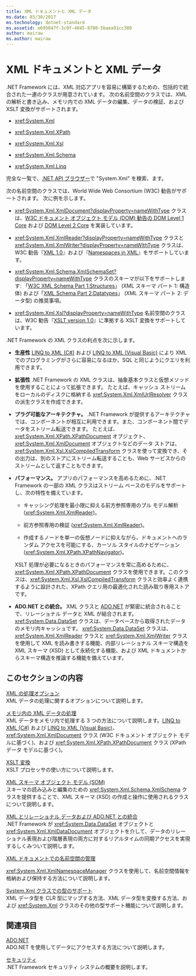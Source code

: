 ```yaml
---
title: XML ドキュメントと XML データ
ms.date: 03/30/2017
ms.technology: dotnet-standard
ms.assetid: e695047f-3c0f-4045-8708-5baea91cc380
author: mairaw
ms.author: mairaw
---
```

# <a name="xml-documents-and-data"></a>XML ドキュメントと XML データ
.NET Framework には、XML 対応アプリを容易に構築するための、包括的で統合された一連のクラスが用意されています。 次の名前空間のクラスでは、XML の解析と書き込み、メモリ内での XML データの編集、データの検証、および XSLT 変換がサポートされます。  
  
-   <xref:System.Xml>  
  
-   <xref:System.Xml.XPath>  
  
-   <xref:System.Xml.Xsl>  
  
-   <xref:System.Xml.Schema>  
  
-   <xref:System.Xml.Linq>  
  
 完全な一覧で、[.NET API ブラウザー](https://docs.microsoft.com/dotnet/api/?term=system.xml)で "System.Xml" を検索、ます。  
  
 次の名前空間のクラスでは、World Wide Web Consortium (W3C) 勧告がサポートされます。 次に例を示します。  
  
-   <xref:System.Xml.XmlDocument?displayProperty=nameWithType> クラスは、[W3C ドキュメント オブジェクト モデル (DOM) 勧告の DOM Level 1 Core](https://www.w3.org/TR/REC-DOM-Level-1/) および [DOM Level 2 Core](https://www.w3.org/TR/DOM-Level-2-Core/) を実装しています。  
  
-   <xref:System.Xml.XmlReader?displayProperty=nameWithType> クラスと <xref:System.Xml.XmlWriter?displayProperty=nameWithType> クラスは、W3C 勧告『[XML 1.0](https://www.w3.org/TR/2006/REC-xml-20060816/)』および『[Namespaces in XML](https://www.w3.org/TR/REC-xml-names/)』をサポートしています。  
  
-   <xref:System.Xml.Schema.XmlSchemaSet?displayProperty=nameWithType> クラスのスキーマが以下をサポートします: 「[W3C XML Schema Part 1:Structures](https://www.w3.org/TR/xmlschema-1/)」 (XML スキーマ パート 1: 構造体) および「[XML Schema Part 2:Datatypes](https://www.w3.org/TR/xmlschema-2/)」 (XML スキーマ パート 2: データ型) の推奨事項。  
  
-   <xref:System.Xml.Xsl?displayProperty=nameWithType> 名前空間のクラスは、W3C 勧告『[XSLT version 1.0](https://www.w3.org/TR/xslt)』に準拠する XSLT 変換をサポートしています。  
  
 .NET Framework の XML クラスの利点を次に示します。  
  
-   **生産性** [LINQ to XML (C#)](../../../csharp/programming-guide/concepts/linq/linq-to-xml.md) および [LINQ to XML (Visual Basic)](../../../visual-basic/programming-guide/concepts/linq/linq-to-xml.md) により XML でのプログラミングがさらに容易になるほか、SQL と同じようにクエリを利用できます。  
  
-   **拡張性** .NET Framework の XML クラスは、抽象基本クラスと仮想メソッドを使用することによって拡張できます。 たとえば、キャッシュ ストリームをローカルのディスクに格納する <xref:System.Xml.XmlUrlResolver> クラスの派生クラスを作成できます。  
  
-   **プラグ可能なアーキテクチャ。** .NET Framework が提供するアーキテクチャでは、コンポーネントが相互に利用できます。また、コンポーネント間でデータをストリーム転送できます。 たとえば、<xref:System.Xml.XPath.XPathDocument> オブジェクト、<xref:System.Xml.XmlDocument> オブジェクトなどのデータ ストアは、<xref:System.Xml.Xsl.XslCompiledTransform> クラスを使って変換でき、その出力は、別のストアにストリーム転送することも、Web サービスからのストリームとして返すこともできます。  
  
-   **パフォーマンス。** アプリのパフォーマンスを高めるために、.NET Framework の一部の XML クラスはストリーム ベースのモデルをサポートし、次の特性を備えています。  
  
    -   キャッシング処理を最小限に抑える前方参照専用のプル モデル解析 (<xref:System.Xml.XmlReader>)。  
  
    -   前方参照専用の検証 (<xref:System.Xml.XmlReader>)。  
  
    -   作成するノードを単一の仮想ノードに抑えながら、ドキュメントへのランダム アクセスを可能にする、カーソル スタイルのナビゲーション (<xref:System.Xml.XPath.XPathNavigator>)。  
  
     XSLT 処理が必要になるときのパフォーマンスを常に高めるために、<xref:System.Xml.XPath.XPathDocument> クラスを使用できます。このクラスは、<xref:System.Xml.Xsl.XslCompiledTransform> クラスと効率よく連携するように設計された、XPath クエリ用の最適化された読み取り専用ストアです。  
  
-   **ADO.NET との統合。** XML クラスと [ADO.NET](../../../../docs/framework/data/adonet/index.md) が緊密に統合されることで、リレーショナル データと XML が結合されます。 
  <xref:System.Data.DataSet> クラスは、データベースから取得されたデータのメモリ内キャッシュです。 
  <xref:System.Data.DataSet> クラスは、<xref:System.Xml.XmlReader> クラスと <xref:System.Xml.XmlWriter> クラスを使用して XML を読み書きする機能、内部リレーショナル スキーマ構造を XML スキーマ (XSD) として永続化する機能、および XML ドキュメントからスキーマ構造を推論する機能を備えています。  
  
## <a name="in-this-section"></a>このセクションの内容  
 [XML の処理オプション](../../../../docs/standard/data/xml/xml-processing-options.md)  
 XML データの処理に関するオプションについて説明します。  
  
 [メモリ内の XML データの処理](../../../../docs/standard/data/xml/processing-xml-data-in-memory.md)  
 XML データをメモリ内で処理する 3 つの方法について説明します。[LINQ to XML (C#)](../../../csharp/programming-guide/concepts/linq/linq-to-xml.md) および [LINQ to XML (Visual Basic)](../../../visual-basic/programming-guide/concepts/linq/linq-to-xml.md)、<xref:System.Xml.XmlDocument> クラス (W3C ドキュメント オブジェクト モデルに基づく)、および <xref:System.Xml.XPath.XPathDocument> クラス (XPath データ モデルに基づく)。  
  
 [XSLT 変換](../../../../docs/standard/data/xml/xslt-transformations.md)  
 XSLT プロセッサの使い方について説明します。  
  
 [XML スキーマ オブジェクト モデル (SOM)](../../../../docs/standard/data/xml/xml-schema-object-model-som.md)  
 スキーマの読み込みと編集のための <xref:System.Xml.Schema.XmlSchema> クラスを提供することで、XML スキーマ (XSD) の作成と操作に使用されるクラスについて説明します。  
  
 [XML とリレーショナル データおよび ADO.NET との統合](../../../../docs/standard/data/xml/xml-integration-with-relational-data-and-adonet.md)  
 .NET Framework が <xref:System.Data.DataSet> オブジェクトと <xref:System.Xml.XmlDataDocument> オブジェクトを介して、データのリレーショナル表現および階層表現の両方に対するリアルタイムの同期アクセスを実現するしくみついて説明します。  
  
 [XML ドキュメントでの名前空間の管理](../../../../docs/standard/data/xml/managing-namespaces-in-an-xml-document.md)  
 
  <xref:System.Xml.XmlNamespaceManager> クラスを使用して、名前空間情報を格納および保持する方法について説明します。  
  
 [System.Xml クラスでの型のサポート](../../../../docs/standard/data/xml/type-support-in-the-system-xml-classes.md)  
 XML データ型を CLR 型にマップする方法、XML データ型を変換する方法、および <xref:System.Xml> クラスのその他の型サポート機能について説明します。  
  
## <a name="related-sections"></a>関連項目  
 [ADO.NET](../../../../docs/framework/data/adonet/index.md)  
 ADO.NET を使用してデータにアクセスする方法について説明します。  
  
 [セキュリティ](../../../../docs/standard/security/index.md)  
 .NET Framework セキュリティ システムの概要を説明します。  
  
